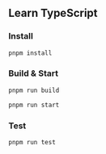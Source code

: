 ## Learn TypeScript

### Install
```sh
pnpm install
```

### Build & Start
```sh
pnpm run build
```
```sh
pnpm run start
```

### Test
```sh
pnpm run test
```
